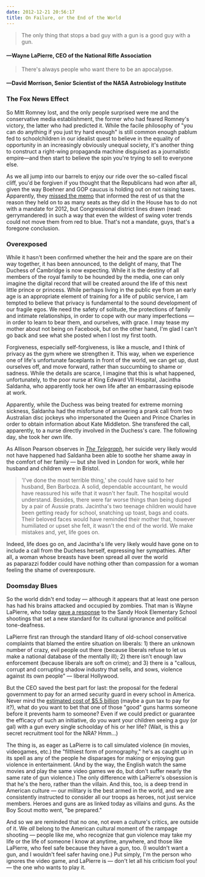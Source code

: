 ```yaml
---
date: 2012-12-21 20:56:17
title: On Failure, or the End of the World
---
```


> The only thing that stops a bad guy with a gun is a good guy with a gun. 
#### —Wayne LaPierre, CEO of the National Rifle Association

> There's always people who want there to be an apocalypse. 
#### —David Morrison, Senior Scientist of the NASA Astrobiology Institute 

### The Fox News Effect
So Mitt Romney lost, and the only people surprised were me and the conservative media establishment, the former who had feared Romney's victory, the latter who had predicted it. While the facile philosophy of "you can do anything if you just try hard enough" is still common enough pablum fed to schoolchildren in our idealist quest to believe in the equality of opportunity in an increasingly obviously unequal society, it's another thing to construct a right-wing propaganda machine disguised as a journalistic empire—and then start to believe the spin you're trying to sell to everyone else.

As we all jump into our barrels to enjoy our ride over the so-called fiscal cliff, you'd be forgiven if you thought that the Republicans had won after all, given the way Boehner and GOP caucus is holding out on not raising taxes. Apparently, they [missed the memo](http://www.nytimes.com/2012/12/15/us/politics/redistricting-helped-republicans-hold-onto-congress.html?pagewanted=all&amp;_r=0) that informed the rest of us that the reason they held on to as many seats as they did in the House has to do not with a mandate for 2012, but Congressional district lines drawn (read: gerrymandered) in such a way that even the wildest of swing voter trends could not move them from red to blue. That's not a mandate, guys, that's a foregone conclusion.

### Overexposed
While it hasn't been confirmed whether the heir and the spare are on their way together, it has been announced, to the delight of many, that The Duchess of Cambridge is now expecting. While it is the destiny of all members of the royal family to be hounded by the media, one can only imagine the digital record that will be created around the life of this next little prince or princess. While perhaps living in the public eye from an early age is an appropriate element of training for a life of public service, I am tempted to believe that privacy is fundamental to the sound development of our fragile egos. We need the safety of solitude, the protections of family and intimate relationships, in order to cope with our many imperfections — in order to learn to bear them, and ourselves, with grace. I may tease my mother about not being on Facebook, but on the other hand, I'm glad I can't go back and see what she posted when I lost my first tooth.

Forgiveness, especially self-forgiveness, is like a muscle, and I think of privacy as the gym where we strengthen it. This way, when we experience one of life's unfortunate faceplants in front of the world, we can get up, dust ourselves off, and move forward, rather than succumbing to shame or sadness. While the details are scarce, I imagine that this is what happened, unfortunately, to the poor nurse at King Edward VII Hospital, Jacintha Saldanha, who apparently took her own life after an embarrassing episode at work.

Apparently, while the Duchess was being treated for extreme morning sickness, Saldanha had the misfortune of answering a prank call from two Australian disc jockeys who impersonated the Queen and Prince Charles in order to obtain information about Kate Middleton. She transfered the call, apparently, to a nurse directly involved in the Duchess's care. The following day, she took her own life.

As Allison Pearson observes in [_The Telegraph_](http://www.telegraph.co.uk/comment/columnists/allison-pearson/9745539/Jacintha-a-caring-innocent-caught-in-the-crossfire.html), her suicide very likely would not have happened had Saldanha been able to soothe her shame away in the comfort of her family — but she lived in London for work, while her husband and children were in Bristol.

> 'I've done the most terrible thing,' she could have said to her husband, Ben Barboza. A solid, dependable accountant, he would have reassured his wife that it wasn't her fault. The hospital would understand. Besides, there were far worse things than being duped by a pair of Aussie prats. Jacintha's two teenage children would have been getting ready for school, snatching up toast, bags and coats. Their beloved faces would have reminded their mother that, however humiliated or upset she felt, it wasn't the end of the world. We make mistakes and, yet, life goes on.

Indeed, life does go on, and Jacintha's life very likely would have gone on to include a call from the Duchess herself, expressing her sympathies. After all, a woman whose breasts have been spread all over the world as paparazzi fodder could have nothing other than compassion for a woman feeling the shame of overexposure.

### Doomsday Blues
So the world didn't end today — although it appears that at least one person has had his brains attacked and occupied by zombies. That man is Wayne LaPierre, who today [gave a response](http://current.com/groups/news-blog/93998035_word-cloud-nra-ceo-lapierres-statement-full-text.htm) to the Sandy Hook Elementary School shootings that set a new standard for its cultural ignorance and political tone-deafness.

LaPierre first ran through the standard litany of old-school conservative complaints that blamed the entire situation on liberals: 1) there an unknown number of crazy, evil people out there (because liberals refuse to let us make a national database of the mentally ill); 2) there isn't enough law enforcement (because liberals are soft on crime); and 3) there is a "callous, corrupt and corrupting shadow industry that sells, and sows, violence against its own people" — liberal Hollywood.

But the CEO saved the best part for last: the proposal for the federal government to pay for an armed security guard in every school in America. Never mind the [estimated cost of $5.5 billion](http://www.slate.com/blogs/moneybox/2012/12/21/cop_in_every_school_how_much_would_wayne_lapierre_s_proposal_cost.html) (maybe a gun tax to pay for it?), what do you want to bet that one of those "good" guns harms someone before it prevents harm to someone? Even if we could predict or guarantee the efficacy of such an initiative, do you want your children seeing a guy (or gal) with a gun every single schoolday of his or her life? (Wait, is this a secret recruitment tool for the NRA? Hmm...)

The thing is, as eager as LaPierre is to call simulated violence (in movies, videogames, etc.) the "filthiest form of pornography," he's as caught up in its spell as any of the people he disparages for making or enjoying gun violence in entertainment. (And by the way, the English watch the same movies and play the same video games we do, but don't suffer nearly the same rate of gun violence.) The only difference with LaPierre's obsession is that he's the hero, rather than the villain. And this, too, is a deep trend in American culture — our military is the best armed in the world, and we are consistently instructed to consider all our troops as heroes, not just service members. Heroes and guns are as linked today as villains and guns. As the Boy Scout motto went, "be prepared."

And so we are reminded that no one, not even a culture's critics, are outside of it. We _all_ belong to the American cultural moment of the rampage shooting — people like me, who recognize that gun violence may take my life or the life of someone I know at anytime, anywhere, and those like LaPierre, who feel safe because they have a gun, too. (I wouldn't want a gun, and I wouldn't feel safer having one.) Put simply, I'm the person who ignores the video game, and LaPierre is — don't let all his criticism fool you! — the one who wants to play it.
